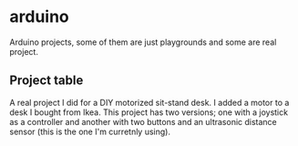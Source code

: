 # arduino
Arduino projects, some of them are just playgrounds and some are real project.

## Project table
A real project I did for a DIY motorized sit-stand desk.
I added a motor to a desk I bought from Ikea.
This project has two versions; one with a joystick as a controller and another with two buttons and an ultrasonic distance sensor (this is the one I'm curretnly using).

